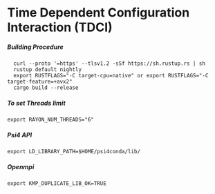 # Time Dependent Configuration Interaction (TDCI)


##### Building Procedure 
```
  curl --proto '=https' --tlsv1.2 -sSf https://sh.rustup.rs | sh
  rustup default nightly
  export RUSTFLAGS="-C target-cpu=native" or export RUSTFLAGS="-C target-feature=+avx2"
  cargo build --release
```


##### To set Threads limit 
```
export RAYON_NUM_THREADS="6"
```

##### Psi4 API 
```
export LD_LIBRARY_PATH=$HOME/psi4conda/lib/
```

##### Openmpi 
```
export KMP_DUPLICATE_LIB_OK=TRUE
```